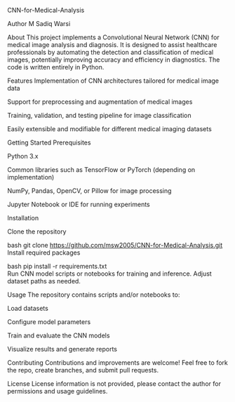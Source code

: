 CNN-for-Medical-Analysis

Author
M Sadiq Warsi

About
This project implements a Convolutional Neural Network (CNN) for medical image analysis and diagnosis. It is designed to assist healthcare professionals by automating the detection and classification of medical images, potentially improving accuracy and efficiency in diagnostics. The code is written entirely in Python.

Features
Implementation of CNN architectures tailored for medical image data

Support for preprocessing and augmentation of medical images

Training, validation, and testing pipeline for image classification

Easily extensible and modifiable for different medical imaging datasets

Getting Started
Prerequisites

Python 3.x

Common libraries such as TensorFlow or PyTorch (depending on implementation)

NumPy, Pandas, OpenCV, or Pillow for image processing

Jupyter Notebook or IDE for running experiments

Installation

Clone the repository

bash
git clone https://github.com/msw2005/CNN-for-Medical-Analysis.git  
Install required packages

bash
pip install -r requirements.txt  
Run CNN model scripts or notebooks for training and inference. Adjust dataset paths as needed.

Usage
The repository contains scripts and/or notebooks to:

Load datasets

Configure model parameters

Train and evaluate the CNN models

Visualize results and generate reports

Contributing
Contributions and improvements are welcome! Feel free to fork the repo, create branches, and submit pull requests.

License
License information is not provided, please contact the author for permissions and usage guidelines.
